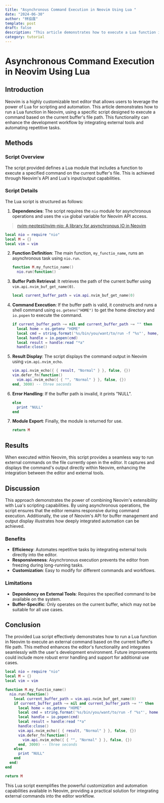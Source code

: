 ```yaml
---
title: "Asynchronous Command Execution in Neovim Using Lua "
date: "2024-06-30"
author: "林協霆"
template: post
draft: false
description: "This article demonstrates how to execute a Lua function in Neovim to run external commands based on the current buffer’s file path. It covers the script’s structure, dependencies, and functionality, highlighting the integration of asynchronous operations and Neovim’s API for enhanced automation and workflow efficiency."
category: tutorial
---
```


# Asynchronous Command Execution in Neovim Using Lua

## Introduction

Neovim is a highly customizable text editor that allows users to leverage the power of Lua for scripting and automation. This article demonstrates how to run a Lua function in Neovim, using a specific script designed to execute a command based on the current buffer's file path. This functionality can enhance the development workflow by integrating external tools and automating repetitive tasks.

<!--more-->

## Methods

### Script Overview

The script provided defines a Lua module that includes a function to execute a specified command on the current buffer's file. This is achieved through Neovim's API and Lua's input/output capabilities.

### Script Details

The Lua script is structured as follows:

1. **Dependencies**: The script requires the `nio` module for asynchronous operations and uses the `vim` global variable for Neovim API access.

> [nvim-neotest/nvim-nio: A library for asynchronous IO in Neovim](https://github.com/nvim-neotest/nvim-nio)

```lua
local nio = require "nio"
local M = {}
local vim = vim
```

2. **Function Definition**: The main function, `my_functio_name`, runs an asynchronous task using `nio.run`.

   ```lua
   function M.my_functio_name()
     nio.run(function()
   ```

3. **Buffer Path Retrieval**: It retrieves the path of the current buffer using `vim.api.nvim_buf_get_name(0)`.

   ```lua
   local current_buffer_path = vim.api.nvim_buf_get_name(0)
   ```

4. **Command Execution**: If the buffer path is valid, it constructs and runs a shell command using `os.getenv("HOME")` to get the home directory and `io.popen` to execute the command.

   ```lua
   if current_buffer_path ~= nil and current_buffer_path ~= "" then
     local home = os.getenv "HOME"
     local cmd = string.format('%s/bin/you/want/to/run -f "%s"', home, current_buffer_path)
     local handle = io.popen(cmd)
     local result = handle:read "*a"
     handle:close()
   ```

5. **Result Display**: The script displays the command output in Neovim using `vim.api.nvim_echo`.

   ```lua
   vim.api.nvim_echo({ { result, "Normal" } }, false, {})
   vim.defer_fn(function()
     vim.api.nvim_echo({ { "", "Normal" } }, false, {})
   end, 3000) -- three seconds
   ```

6. **Error Handling**: If the buffer path is invalid, it prints "NULL".

   ```lua
   else
     print "NULL"
   end
   ```

7. **Module Export**: Finally, the module is returned for use.

   ```lua
   return M
   ```

## Results

When executed within Neovim, this script provides a seamless way to run external commands on the file currently open in the editor. It captures and displays the command's output directly within Neovim, enhancing the integration between the editor and external tools.

## Discussion

This approach demonstrates the power of combining Neovim's extensibility with Lua's scripting capabilities. By using asynchronous operations, the script ensures that the editor remains responsive during command execution. Additionally, the use of Neovim's API for buffer management and output display illustrates how deeply integrated automation can be achieved.

### Benefits

- **Efficiency**: Automates repetitive tasks by integrating external tools directly into the editor.
- **Responsiveness**: Asynchronous execution prevents the editor from freezing during long-running tasks.
- **Customization**: Easy to modify for different commands and workflows.

### Limitations

- **Dependency on External Tools**: Requires the specified command to be available on the system.
- **Buffer-Specific**: Only operates on the current buffer, which may not be suitable for all use cases.

## Conclusion

The provided Lua script effectively demonstrates how to run a Lua function in Neovim to execute an external command based on the current buffer's file path. This method enhances the editor's functionality and integrates seamlessly with the user's development environment. Future improvements could include more robust error handling and support for additional use cases.

```lua
local nio = require "nio"
local M = {}
local vim = vim

function M.my_functio_name()
  nio.run(function()
    local current_buffer_path = vim.api.nvim_buf_get_name(0)
    if current_buffer_path ~= nil and current_buffer_path ~= "" then
      local home = os.getenv "HOME"
      local cmd = string.format('%s/bin/you/want/to/run -f "%s"', home, current_buffer_path)
      local handle = io.popen(cmd)
      local result = handle:read "*a"
      handle:close()
      vim.api.nvim_echo({ { result, "Normal" } }, false, {})
      vim.defer_fn(function()
        vim.api.nvim_echo({ { "", "Normal" } }, false, {})
      end, 3000) -- three seconds
    else
      print "NULL"
    end
  end)
end

return M
```

This Lua script exemplifies the powerful customization and automation capabilities available in Neovim, providing a practical solution for integrating external commands into the editor workflow.
